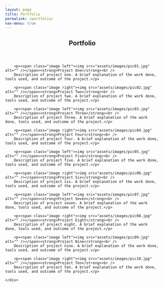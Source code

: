 ```yaml
---
layout: page
title: Portfolio
permalink: /portfolio/
nav-menu: true
---
```


<!-- Main -->
<div id="main" class="alt">

<!-- One -->
<section id="one">
    <div class="inner">
        <header class="major">
            <h1>Portfolio</h1>
        </header>

        <p><span class="image left"><img src="assets/images/pic01.jpg" alt="" /></span><strong>Project One</strong><br />
        Description of project one. A brief explanation of the work done, tools used, and outcome of the project.</p>

        <p><span class="image right"><img src="assets/images/pic02.jpg" alt="" /></span><strong>Project Two</strong><br />
        Description of project two. A brief explanation of the work done, tools used, and outcome of the project.</p>

        <p><span class="image left"><img src="assets/images/pic03.jpg" alt="" /></span><strong>Project Three</strong><br />
        Description of project three. A brief explanation of the work done, tools used, and outcome of the project.</p>

        <p><span class="image right"><img src="assets/images/pic04.jpg" alt="" /></span><strong>Project Four</strong><br />
        Description of project four. A brief explanation of the work done, tools used, and outcome of the project.</p>

        <p><span class="image left"><img src="assets/images/pic05.jpg" alt="" /></span><strong>Project Five</strong><br />
        Description of project five. A brief explanation of the work done, tools used, and outcome of the project.</p>

        <p><span class="image right"><img src="assets/images/pic06.jpg" alt="" /></span><strong>Project Six</strong><br />
        Description of project six. A brief explanation of the work done, tools used, and outcome of the project.</p>

        <p><span class="image left"><img src="assets/images/pic07.jpg" alt="" /></span><strong>Project Seven</strong><br />
        Description of project seven. A brief explanation of the work done, tools used, and outcome of the project.</p>

        <p><span class="image right"><img src="assets/images/pic08.jpg" alt="" /></span><strong>Project Eight</strong><br />
        Description of project eight. A brief explanation of the work done, tools used, and outcome of the project.</p>

        <p><span class="image left"><img src="assets/images/pic09.jpg" alt="" /></span><strong>Project Nine</strong><br />
        Description of project nine. A brief explanation of the work done, tools used, and outcome of the project.</p>

        <p><span class="image right"><img src="assets/images/pic10.jpg" alt="" /></span><strong>Project Ten</strong><br />
        Description of project ten. A brief explanation of the work done, tools used, and outcome of the project.</p>

    </div>
</section>

</div>
